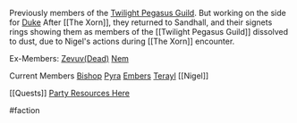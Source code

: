 Previously members of the [Twilight Pegasus Guild](Twilight%20Pegasus%20Guild.md).
But working on the side for [Duke](Duke's%20Organisation.md)
After [[The Xorn]], they returned to Sandhall, and their signets rings showing them as members of the [[Twilight Pegasus Guild]] dissolved to dust, due to Nigel's actions during [[The Xorn]] encounter.

Ex-Members:
[Zevuv(Dead)](Zevuv(Dead).md)
[Nem](Nem.md)

Current Members
[Bishop](Bishop.md)
[Pyra](Pyra.md)
[Embers](Embers.md)
[Terayl](Terayl)
[[Nigel]]

[[Quests]]
[Party Resources Here](Party-Resources.md)


#faction